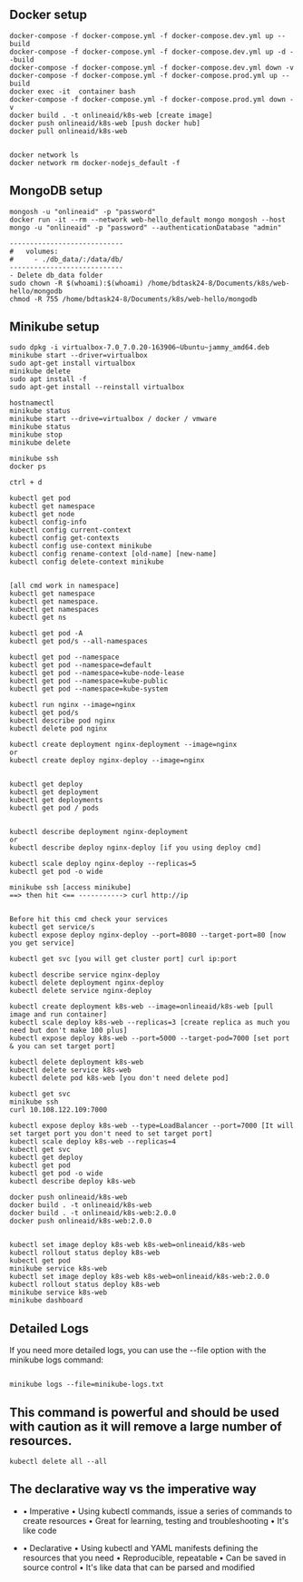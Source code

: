 ## Docker setup

```
docker-compose -f docker-compose.yml -f docker-compose.dev.yml up --build
docker-compose -f docker-compose.yml -f docker-compose.dev.yml up -d --build
docker-compose -f docker-compose.yml -f docker-compose.dev.yml down -v
docker-compose -f docker-compose.yml -f docker-compose.prod.yml up --build
docker exec -it  container bash
docker-compose -f docker-compose.yml -f docker-compose.prod.yml down -v
docker build . -t onlineaid/k8s-web [create image]
docker push onlineaid/k8s-web [push docker hub]
docker pull onlineaid/k8s-web


docker network ls
docker network rm docker-nodejs_default -f

```

## MongoDB setup

```
mongosh -u "onlineaid" -p "password"
docker run -it --rm --network web-hello_default mongo mongosh --host mongo -u "onlineaid" -p "password" --authenticationDatabase "admin"

----------------------------
#   volumes:
#     - ./db_data/:/data/db/
----------------------------
- Delete db_data folder
sudo chown -R $(whoami):$(whoami) /home/bdtask24-8/Documents/k8s/web-hello/mongodb
chmod -R 755 /home/bdtask24-8/Documents/k8s/web-hello/mongodb

```

## Minikube setup

```
sudo dpkg -i virtualbox-7.0_7.0.20-163906~Ubuntu~jammy_amd64.deb
minikube start --driver=virtualbox
sudo apt-get install virtualbox
minikube delete
sudo apt install -f
sudo apt-get install --reinstall virtualbox

hostnamectl
minikube status
minikube start --drive=virtualbox / docker / vmware
minikube status
minikube stop
minikube delete

minikube ssh
docker ps

ctrl + d

kubectl get pod
kubectl get namespace
kubectl get node
kubectl config-info
kubectl config current-context
kubectl config get-contexts
kubectl config use-context minikube
kubectl config rename-context [old-name] [new-name]
kubectl config delete-context minikube


[all cmd work in namespace]
kubectl get namespace
kubectl get namespace.
kubectl get namespaces
kubectl get ns

kubectl get pod -A
kubectl get pod/s --all-namespaces

kubectl get pod --namespace
kubectl get pod --namespace=default
kubectl get pod --namespace=kube-node-lease
kubectl get pod --namespace=kube-public
kubectl get pod --namespace=kube-system

kubectl run nginx --image=nginx
kubectl get pod/s
kubectl describe pod nginx
kubectl delete pod nginx

kubectl create deployment nginx-deployment --image=nginx
or
kubectl create deploy nginx-deploy --image=nginx


kubectl get deploy
kubectl get deployment
kubectl get deployments
kubectl get pod / pods


kubectl describe deployment nginx-deployment
or
kubectl describe deploy nginx-deploy [if you using deploy cmd]

kubectl scale deploy nginx-deploy --replicas=5
kubectl get pod -o wide

minikube ssh [access minikube]
==> then hit <== -----------> curl http://ip


Before hit this cmd check your services
kubectl get service/s
kubectl expose deploy nginx-deploy --port=8080 --target-port=80 [now you get service]

kubectl get svc [you will get cluster port] curl ip:port

kubectl describe service nginx-deploy
kubectl delete deployment nginx-deploy
kubectl delete service nginx-deploy

kubectl create deployment k8s-web --image=onlineaid/k8s-web [pull image and run container]
kubectl scale deploy k8s-web --replicas=3 [create replica as much you need but don't make 100 plus]
kubectl expose deploy k8s-web --port=5000 --target-pod=7000 [set port & you can set target port]

kubectl delete deployment k8s-web
kubectl delete service k8s-web
kubectl delete pod k8s-web [you don't need delete pod]

kubectl get svc
minikube ssh
curl 10.108.122.109:7000

kubectl expose deploy k8s-web --type=LoadBalancer --port=7000 [It will set target port you don't need to set target port]
kubectl scale deploy k8s-web --replicas=4
kubectl get svc
kubectl get deploy
kubectl get pod
kubectl get pod -o wide
kubectl describe deploy k8s-web

docker push onlineaid/k8s-web
docker build . -t onlineaid/k8s-web
docker build . -t onlineaid/k8s-web:2.0.0
docker push onlineaid/k8s-web:2.0.0


kubectl set image deploy k8s-web k8s-web=onlineaid/k8s-web
kubectl rollout status deploy k8s-web
kubectl get pod
minikube service k8s-web
kubectl set image deploy k8s-web k8s-web=onlineaid/k8s-web:2.0.0
kubectl rollout status deploy k8s-web
minikube service k8s-web
minikube dashboard

```

## Detailed Logs

If you need more detailed logs, you can use the --file option with the minikube logs command:

```

minikube logs --file=minikube-logs.txt

```

## This command is powerful and should be used with caution as it will remove a large number of resources.

`kubectl delete all --all`

## The declarative way vs the imperative way

- • Imperative
  • Using kubectl commands, issue a series of commands to create resources
  • Great for learning, testing and troubleshooting
  • It's like code

- • Declarative
  • Using kubectl and YAML manifests defining the resources that you need
  • Reproducible, repeatable
  • Can be saved in source control
  • It's like data that can be parsed and modified
